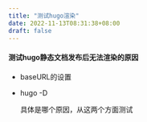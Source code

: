 ```yaml
---
title: "测试hugo渲染"
date: 2022-11-13T08:31:38+08:00
draft: false
---
```


#### 测试hugo静态文档发布后无法渲染的原因



* baseURL的设置

* hugo   -D

  具体是哪个原因，从这两个方面测试
